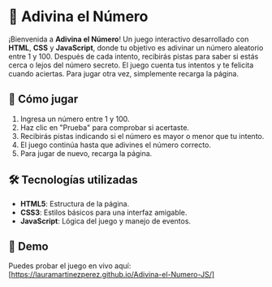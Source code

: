 # 🎯 Adivina el Número

¡Bienvenida a **Adivina el Número**! Un juego interactivo desarrollado con **HTML**, **CSS** y **JavaScript**, donde tu objetivo es adivinar un número aleatorio entre 1 y 100. Después de cada intento, recibirás pistas para saber si estás cerca o lejos del número secreto. El juego cuenta tus intentos y te felicita cuando aciertas. Para jugar otra vez, simplemente recarga la página.

## 🧩 Cómo jugar

1. Ingresa un número entre 1 y 100.
2. Haz clic en "Prueba" para comprobar si acertaste.
3. Recibirás pistas indicando si el número es mayor o menor que tu intento.
4. El juego continúa hasta que adivines el número correcto.
5. Para jugar de nuevo, recarga la página.

## 🛠️ Tecnologías utilizadas

- **HTML5**: Estructura de la página.
- **CSS3**: Estilos básicos para una interfaz amigable.
- **JavaScript**: Lógica del juego y manejo de eventos.

## 🚀 Demo

Puedes probar el juego en vivo aquí: [https://lauramartinezperez.github.io/Adivina-el-Numero-JS/]
